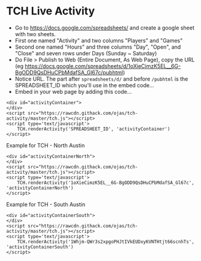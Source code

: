 # TCH Live Activity

- Go to <https://docs.google.com/spreadsheets/> and create a google sheet with two sheets.
- First one named "Activity" and two columns "Players" and "Games"
- Second one named "Hours" and three columns "Day", "Open", and "Close" and seven rows under Days (Sunday ~ Saturday)
- Do File > Publish to Web (Entire Document, As Web Page), copy the URL (eg https://docs.google.com/spreadsheets/d/1oXieCimzK5EL__6G-BgODD9QsDHuCPbMdafSA_Gl67c/pubhtml)
- Notice URL. The part after `spreadsheets/d/` and before `/pubhtml` is the SPREADSHEET_ID which you'll use in the embed code… 
- Embed in your web page by adding this code…

```
<div id="activityContainer">
</div>
<script src="https://rawcdn.githack.com/ojas/tch-activity/master/tch.js"></script>
<script type='text/javascript'>
	TCH.renderActivity('SPREADSHEET_ID', 'activityContainer')
</script>
```

Example for TCH - North Austin

```
<div id="activityContainerNorth">
</div>
<script src="https://rawcdn.githack.com/ojas/tch-activity/master/tch.js"></script>
<script type='text/javascript'>
	TCH.renderActivity('1oXieCimzK5EL__6G-BgODD9QsDHuCPbMdafSA_Gl67c', 'activityContainerNorth')
</script>
```

Example for TCH - South Austin

```
<div id="activityContainerSouth">
</div>
<script src="https://rawcdn.githack.com/ojas/tch-activity/master/tch.js"></script>
<script type='text/javascript'>
	TCH.renderActivity('1Whjm-QWr3s2xpgoPHJtIVkEUDxyKVNTHtjt66scnhTs', 'activityContainerSouth')
</script>
```
